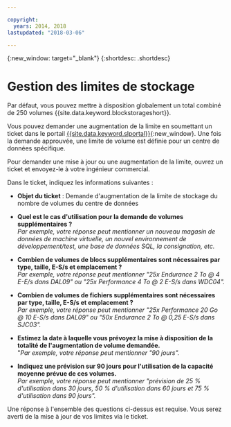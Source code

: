 ```yaml
---

copyright:
  years: 2014, 2018
lastupdated: "2018-03-06"

---
```

{:new_window: target="_blank"}
{:shortdesc: .shortdesc}

# Gestion des limites de stockage

Par défaut, vous pouvez mettre à disposition globalement un total combiné de 250 volumes {{site.data.keyword.blockstorageshort}}. 

Vous pouvez demander une augmentation de la limite en soumettant un ticket dans le portail [{{site.data.keyword.slportal}}](https://control.softlayer.com/){:new_window}. Une fois la demande approuvée, une limite de volume est définie pour un centre de données spécifique.  

Pour demander une mise à jour ou une augmentation de la limite, ouvrez un ticket et envoyez-le à votre ingénieur commercial.

Dans le ticket, indiquez les informations suivantes :

- **Objet du ticket** : Demande d'augmentation de la limite de stockage du nombre de volumes du centre de données

- **Quel est le cas d'utilisation pour la demande de volumes supplémentaires ?** <br />
*Par exemple, votre réponse peut mentionner un nouveau magasin de données de machine virtuelle, un nouvel environnement de développement/test, une base de données SQL, la consignation, etc.*

- **Combien de volumes de blocs supplémentaires sont nécessaires par type, taille, E-S/s et emplacement ?** <br />
*Par exemple, votre réponse peut mentionner "25x Endurance 2 To @ 4 E-E/s dans DAL09" ou "25x Performance 4 To @ 2 E-S/s dans WDC04".*

- **Combien de volumes de fichiers supplémentaires sont nécessaires par type, taille, E-S/s et emplacement ?** <br />
*Par exemple, votre réponse peut mentionner "25x Performance 20 Go @ 10 E-S/s dans DAL09" ou "50x Endurance 2 To @ 0,25 E-S/s dans SJC03".*
 
- **Estimez la date à laquelle vous prévoyez la mise à disposition de la totalité de l'augmentation de volume demandée.** <br />
 "*Par exemple, votre réponse peut mentionner "90 jours".*

- **Indiquez une prévision sur 90 jours pour l'utilisation de la capacité moyenne prévue de ces volumes.** <br />
*Par exemple, votre réponse peut mentionner "prévision de 25 % d'utilisation dans 30 jours, 50 % d'utilisation dans 60 jours et 75 % d'utilisation dans 90 jours".*

Une réponse à l'ensemble des questions ci-dessus est requise. Vous serez averti de la mise à jour de vos limites via le ticket. 

